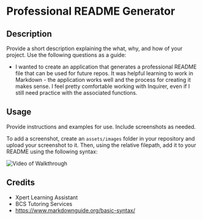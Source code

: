 # Professional README Generator

## Description

Provide a short description explaining the what, why, and how of your project. Use the following questions as a guide:

- I wanted to create an application that generates a professional README file that can be used for future repos. It was helpful learning to work in Markdown - the application works well and the process for creating it makes sense. I feel pretty comfortable working with Inquirer, even if I still need practice with the associated functions. 

## Usage

Provide instructions and examples for use. Include screenshots as needed.

To add a screenshot, create an `assets/images` folder in your repository and upload your screenshot to it. Then, using the relative filepath, add it to your README using the following syntax:

![Video of Walkthrough](https://drive.google.com/file/d/1roMRvDJFZlR6d0GDSYuPZ1S1zcIU-qbp/view?usp=sharing)


## Credits
- Xpert Learning Assistant
- BCS Tutoring Services
- https://www.markdownguide.org/basic-syntax/
  
